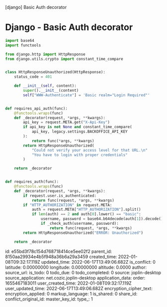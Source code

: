 [django] Basic Auth decorator

# Django - Basic Auth decorator

```python
import base64
import functools

from django.http import HttpResponse
from django.utils.crypto import constant_time_compare


class HttpResponseUnauthorized(HttpResponse):
    status_code = 401

    def __init__(self, content):
        super().__init__(content)
        self["WWW-Authenticate"] = 'Basic realm="Login Required"'


def requires_api_auth(func):
    @functools.wraps(func)
    def _decorator(request, *args, **kwargs):
        api_key = request.META.get("X-Api-Key")
        if api_key is not None and constant_time_compare(
            api_key, legacy.settings.BACKOFFICE_API_KEY
        ):
            return func(*args, **kwargs)
        return HttpResponseUnauthorized(
            "Could not verify your access level for that URL.\n"
            "You have to login with proper credentials"
        )

    return _decorator


def requires_auth(func):
    @functools.wraps(func)
    def _decorator(request, *args, **kwargs):
        if request.user.is_authenticated:
            return func(request, *args, **kwargs)
        if "HTTP_AUTHORIZATION" in request.META:
            auth = request.META["HTTP_AUTHORIZATION"].split()
            if len(auth) == 2 and auth[0].lower() == "basic":
                username, password = base64.b64decode(auth[1]).decode().split(":")
                if _check_auth(username, password):
                    return func(request, *args, **kwargs)
        return HttpResponseUnauthorized("ERROR: Unauthorized")

    return _decorator

```


id: e55bd3f78c154d768718414ce5ee02f2
parent_id: 8150aa29934e4b5f948a36b6a29a3459
created_time: 2022-01-08T09:32:17.119Z
updated_time: 2022-06-17T13:49:06.682Z
is_conflict: 0
latitude: 0.00000000
longitude: 0.00000000
altitude: 0.0000
author: 
source_url: 
is_todo: 0
todo_due: 0
todo_completed: 0
source: joplin-desktop
source_application: net.cozic.joplin-desktop
application_data: 
order: 1655467183011
user_created_time: 2022-01-08T09:32:17.119Z
user_updated_time: 2022-06-17T13:49:06.682Z
encryption_cipher_text: 
encryption_applied: 0
markup_language: 1
is_shared: 0
share_id: 
conflict_original_id: 
master_key_id: 
type_: 1